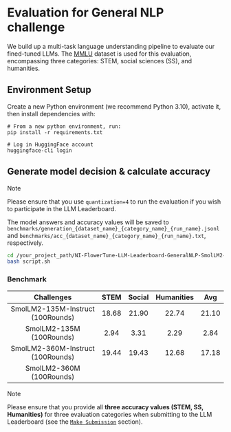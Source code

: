 # Evaluation for General NLP challenge

We build up a multi-task language understanding pipeline to evaluate our fined-tuned LLMs.
The [MMLU](https://huggingface.co/datasets/lukaemon/mmlu) dataset is used for this evaluation, encompassing three categories: STEM, social sciences (SS), and humanities.


## Environment Setup

Create a new Python environment (we recommend Python 3.10), activate it, then install dependencies with:

```shell
# From a new python environment, run:
pip install -r requirements.txt

# Log in HuggingFace account
huggingface-cli login
```

## Generate model decision & calculate accuracy

> [!NOTE]
> Please ensure that you use `quantization=4` to run the evaluation if you wish to participate in the LLM Leaderboard.

The model answers and accuracy values will be saved to `benchmarks/generation_{dataset_name}_{category_name}_{run_name}.jsonl` and `benchmarks/acc_{dataset_name}_{category_name}_{run_name}.txt`, respectively.

```bash
cd /your_project_path/NI-FlowerTune-LLM-Leaderboard-GeneralNLP-SmolLM2-Series
bash script.sh
```

### Benchmark

| Challenges                      | STEM       |   Social   |  Humanities |   Avg      |
| :--------:                      | :--------: | :--------: | :--------:  | :--------: |
|SmolLM2-135M-Instruct (100Rounds)| 18.68      |  21.90     |  22.74      |   21.10    |
|SmolLM2-135M (100Rounds)         | 2.94       |  3.31      |  2.29       |   2.84     |
|SmolLM2-360M-Instruct (100Rounds)| 19.44      |  19.43     |  12.68      |   17.18    |
|SmolLM2-360M (100Rounds)         |            |            |             |            |

> [!NOTE]
> Please ensure that you provide all **three accuracy values (STEM, SS, Humanities)** for three evaluation categories when submitting to the LLM Leaderboard (see the [`Make Submission`](https://github.com/adap/flower/tree/main/benchmarks/flowertune-llm/evaluation#make-submission-on-flowertune-llm-leaderboard) section).
